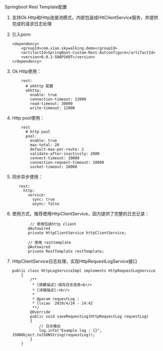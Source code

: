Springboot Rest Template配置

1. 支持Ok Http和Http连接池模式，内嵌包装成HttClientService服务，并提供完成的请求日志处理
2. 引入pom:
    ```$xslt
    <dependency>
        <groupId>com.xiao.skywalking.demo</groupId>
        <artifactId>SpringBoot-Custom-Rest-Autconfigure</artifactId>
        <version>0.0.1-SNAPSHOT</version>
    </dependency>
    ```

3. Ok Http使用：
    ```$xslt
        rest:
          # okhttp 配置
          okhttp:
            enable: true
            connection-timeout: 12000
            read-timeout: 30000
            write-timeout: 12000
    ```
   
4. Http pool使用：
    ```$xslt
        rest
          # http pool
          pool:
            enable: true
            max-total: 20
            default-max-per-route: 2
            validate-after-inactivity: 2000
            connect-timeout: 10000
            connection-request-timeout: 10000
            socket-timeout: 10000
    ```
5. 同步异步使用：
    ```$xslt
       rest:
         http:
           service:
             sync: true
             async: false
    ```
   
6. 使用方式，推荐使用HttpClientService，因为提供了完整的日志记录：
    ```$xslt
            // 使用包装http client
           @Autowired
           private HttpClientService httpClientService;
           
           // 使用 resttemplate
           @Autowired
           private RestTemplate restTemplate;
    ```
7. HttpClientService日志处理，实现HttpRequestLogService接口
    ```$xslt
    public class HttpLogServiceImpl implements HttpRequestLogService
        {
            /**
             * [简要描述]:保存日志信息<br/>
             * [详细描述]:<br/>
             *
             * @param requestLog :
             * llxiao  2019/4/24 - 14:42
             **/
            @Override
            public void saveRequestLog(HttpRequestLog requestLog)
            {
                // 日志输出
                log.info("Example log : {}", JSONObject.toJSONString(requestLog));
            }
        }
    ```